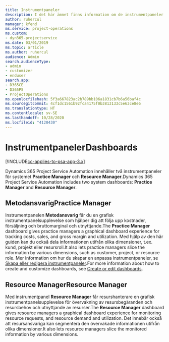 ```yaml
---
title: Instrumentpaneler
description: I det här ämnet finns information om de instrumentpaneler för rapporter som ingår i Dynamics 365 Project Service Automation.
author: ruhercul
manager: kfend
ms.service: project-operations
ms.custom:
- dyn365-projectservice
ms.date: 03/01/2019
ms.topic: article
ms.author: ruhercul
audience: Admin
search.audienceType:
- admin
- customizer
- enduser
search.app:
- D365CE
- D365PS
- ProjectOperations
ms.openlocfilehash: 5f3a667823ac2b789bb106a1831cb7b6a56baf4c
ms.sourcegitcommit: 4cf1dc1561b92fca4175f0b3813133c5e63ce8e6
ms.translationtype: HT
ms.contentlocale: sv-SE
ms.lasthandoff: 10/28/2020
ms.locfileid: "4120430"
---
```

# <a name="dashboards"></a><span data-ttu-id="22fe5-103">Instrumentpaneler</span><span class="sxs-lookup"><span data-stu-id="22fe5-103">Dashboards</span></span>

[!INCLUDE[cc-applies-to-psa-app-3.x](../includes/cc-applies-to-psa-app-3x.md)]

<span data-ttu-id="22fe5-104">Dynamics 365 Project Service Automation innehåller två instrumentpaneler för systemet **Practice Manager** och **Resource Manager**.</span><span class="sxs-lookup"><span data-stu-id="22fe5-104">Dynamics 365 Project Service Automation includes two system dashboards: **Practice Manager** and **Resource Manager**.</span></span>

## <a name="practice-manager"></a><span data-ttu-id="22fe5-105">Metodansvarig</span><span class="sxs-lookup"><span data-stu-id="22fe5-105">Practice Manager</span></span> 

<span data-ttu-id="22fe5-106">Instrumentpanelen **Metodansvarig** får du en grafisk instrumentpanelsupplevelse som hjälper dig att följa upp kostnader, försäljning och bruttomarginal och utnyttjande.</span><span class="sxs-lookup"><span data-stu-id="22fe5-106">The **Practice Manager** dashboard gives practice managers a graphical dashboard experience for tracking costs, sales, and gross margin and utilization.</span></span> <span data-ttu-id="22fe5-107">Med hjälp av den här guiden kan du också dela informationen utifrån olika dimensioner, t.ex. kund, projekt eller resursroll.</span><span class="sxs-lookup"><span data-stu-id="22fe5-107">It also lets practice managers slice the information by various dimensions, such as customer, project, or resource role.</span></span> <span data-ttu-id="22fe5-108">Mer information om hur du skapar en anpassa instrumentpaneler, se [Skapa eller redigera instrumentpaneler](https://docs.microsoft.com/dynamics365/customerengagement/on-premises/customize/create-edit-dashboards).</span><span class="sxs-lookup"><span data-stu-id="22fe5-108">For more information about how to create and customize dashboards, see [Create or edit dashboards](https://docs.microsoft.com/dynamics365/customerengagement/on-premises/customize/create-edit-dashboards).</span></span>

## <a name="resource-manager"></a><span data-ttu-id="22fe5-109">Resource Manager</span><span class="sxs-lookup"><span data-stu-id="22fe5-109">Resource Manager</span></span> 

<span data-ttu-id="22fe5-110">Med instrumentpanel **Resource Manager** får resurshanterare en grafisk instrumentpanelsupplevelse för övervakning av resursbegäranden och resursbehov och utnyttjande av resurser.</span><span class="sxs-lookup"><span data-stu-id="22fe5-110">The **Resource Manager** dashboard gives resource managers a graphical dashboard experience for monitoring resource requests, and resource demand and utilization.</span></span> <span data-ttu-id="22fe5-111">Det innebär också att resursansvariga kan segmentera den övervakade informationen utifrån olika dimensioner.</span><span class="sxs-lookup"><span data-stu-id="22fe5-111">It also lets resource managers slice the monitored information by various dimensions.</span></span>
